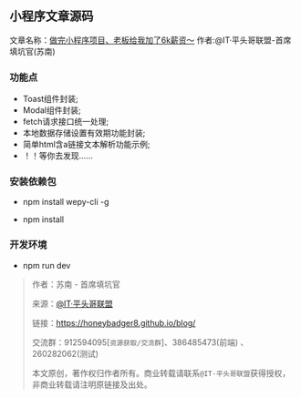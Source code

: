 ## 小程序文章源码 
文章名称：[做完小程序项目、老板给我加了6k薪资～](https://juejin.im/post/5ba57b7c5188255c971fda3a)
作者:@IT·平头哥联盟-首席填坑官(苏南)



### 功能点

- Toast组件封装;
- Modal组件封装;
- fetch请求接口统一处理;
- 本地数据存储设置有效期功能封装;
- 简单html含a链接文本解析功能示例;
- ！！等你去发现……



### 安装依赖包 

- npm install wepy-cli -g

- npm  install


### 开发环境
- npm run dev



> 作者：苏南 - 首席填坑官
>
> 来源：[@IT·平头哥联盟](https://honeybadger8.github.io/blog/ "@IT·平头哥联盟")
> 
> 链接：https://honeybadger8.github.io/blog/
> 
> 交流群：912594095[`资源获取/交流群`]、386485473(前端) 、260282062(测试)
>
> 本文原创，著作权归作者所有。商业转载请联系`@IT·平头哥联盟`获得授权，非商业转载请注明原链接及出处。 


